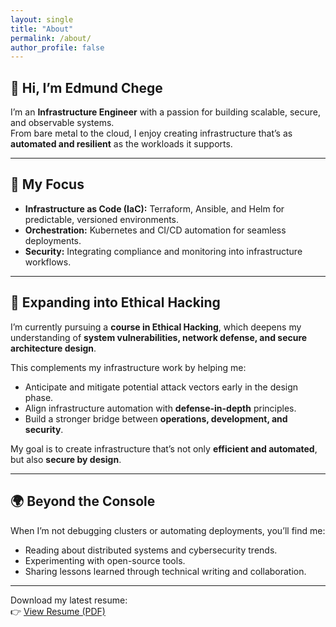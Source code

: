 ```yaml
---
layout: single
title: "About"
permalink: /about/
author_profile: false
---
```


## 👋 Hi, I’m Edmund Chege

I’m an **Infrastructure Engineer** with a passion for building scalable, secure, and observable systems.  
From bare metal to the cloud, I enjoy creating infrastructure that’s as **automated and resilient** as the workloads it supports.

---

## 🧱 My Focus

- **Infrastructure as Code (IaC):** Terraform, Ansible, and Helm for predictable, versioned environments.  
- **Orchestration:** Kubernetes and CI/CD automation for seamless deployments.  
- **Security:** Integrating compliance and monitoring into infrastructure workflows.  

---

## 🔐 Expanding into Ethical Hacking

I’m currently pursuing a **course in Ethical Hacking**, which deepens my understanding of **system vulnerabilities, network defense, and secure architecture design**.

This complements my infrastructure work by helping me:
- Anticipate and mitigate potential attack vectors early in the design phase.  
- Align infrastructure automation with **defense-in-depth** principles.  
- Build a stronger bridge between **operations, development, and security**.  

My goal is to create infrastructure that’s not only **efficient and automated**, but also **secure by design**.

---

## 🌍 Beyond the Console

When I’m not debugging clusters or automating deployments, you’ll find me:
- Reading about distributed systems and cybersecurity trends.  
- Experimenting with open-source tools.  
- Sharing lessons learned through technical writing and collaboration.

---

Download my latest resume:  
👉 [View Resume (PDF)](/assets/resume/edmund-chege-resume.pdf)